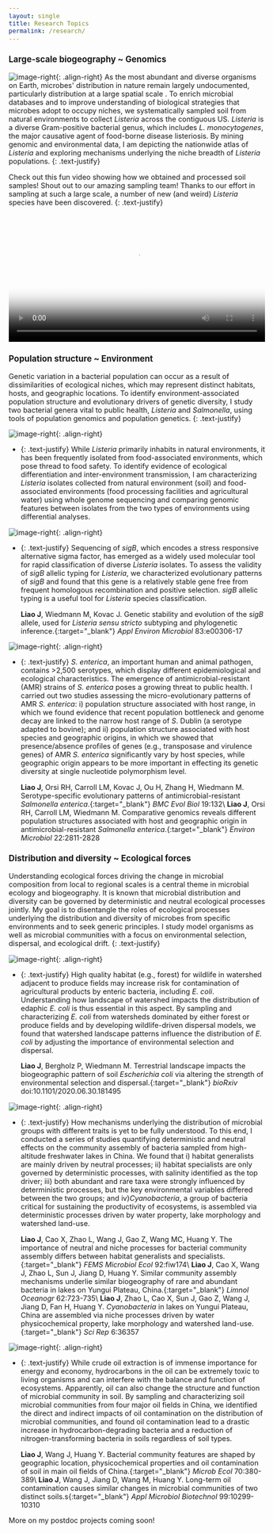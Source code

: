 ```yaml
---
layout: single
title: Research Topics
permalink: /research/
---
```


### Large-scale biogeography ~ Genomics

![image-right](/assets/images/Research/Slide1.png){: .align-right}
As the most abundant and diverse organisms on Earth, microbes' distribution in nature remain largely undocumented, particularly distribution at a large spatial scale . To enrich microbial databases and to improve understanding of biological strategies that microbes adopt to occupy niches, we systematically sampled soil from natural environments to collect _Listeria_ across the contiguous US. _Listeria_ is a diverse Gram-positive bacterial genus, which includes _L. monocytogenes_, the major causative agent of food-borne disease listeriosis. By mining genomic and environmental data, I am depicting the nationwide atlas of _Listeria_ and exploring mechanisms underlying the niche breadth of _Listeria_ populations. 
{: .text-justify}

Check out this fun video showing how we obtained and processed soil samples! Shout out to our amazing sampling team! Thanks to our effort in sampling at such a large scale, a number of new (and weird) _Listeria_ species have been discovered. 
{: .text-justify}

<video style="width:100%;" controls poster="/assets/images/Listeria_sampling_cover.jpg">
  <source src="/assets/videos/Listeria_sampling.webm" type="video/webm">
  <source src="/assets/videos/Listeria_sampling.mp4" type="video/mp4">
Your browser does not support displaying video. Please <a href="/assets/videos/Listeria_sampling.mp4">download</a>.
</video>

### Population structure ~ Environment 

Genetic variation in a bacterial population can occur as a result of dissimilarities of ecological niches, which may represent distinct habitats, hosts, and geographic locations. To identify environment-associated population structure and evolutionary drivers of genetic diversity, I study two bacterial genera vital to public health, _Listeria_ and _Salmonella_, using tools of population genomics and population genetics.
{: .text-justify} 


![image-right](/assets/images/Research/Slide2.png){: .align-right}

*  {: .text-justify} While _Listeria_ primarily inhabits in natural environments, it has been frequently isolated from food-associated environments, which pose thread to food safety. To identify evidence of ecological differentiation and inter-environment transmission, I am characterizing _Listeria_ isolates collected from natural environment (soil) and food-associated environments (food processing facilities and agricultural water) using whole genome sequencing and comparing genomic features between isolates from the two types of environments using differential analyses. 


![image-right](/assets/images/Research/Slide3.png){: .align-right}

*  {: .text-justify} Sequencing of _sigB_, which encodes a stress responsive alternative sigma factor, has emerged as a widely used molecular tool for rapid classification of diverse _Listeria_ isolates. To assess the validity of _sigB_ allelic typing for _Listeria_, we characterized evolutionary patterns of _sigB_ and found that this gene is a relatively stable gene free from frequent homologous recombination and positive selection. _sigB_ allelic typing is a useful tool for _Listeria_ species classification. 

   __Liao J__, Wiedmann M, Kovac J. [Genetic stability and evolution of the _sigB_ allele, used for _Listeria sensu stricto_ subtyping and phylogenetic inference.](http://aem.asm.org/content/83/12/e00306-17.abstract){:target="_blank"} _Appl Environ Microbiol_ 83:e00306-17

![image-right](/assets/images/Research/Slide4.png){: .align-right}

*  {: .text-justify} _S. enterica_, an important human and animal pathogen, contains >2,500 serotypes, which display different epidemiological and ecological characteristics. The emergence of antimicrobial-resistant (AMR) strains of _S. enterica_ poses a growing threat to public health. I carried out two studies assessing the micro-evolutionary patterns of AMR _S. enterica_: i) population structure associated with host range, in which we found evidence that recent population bottleneck and genome decay are linked to the narrow host range of _S_. Dublin (a serotype adapted to bovine); and ii) population structure associated with host species and geographic origins, in which we showed that presence/absence profiles of genes (e.g., transposase and virulence genes) of AMR _S. enterica_ significantly vary by host species, while geographic origin appears to be more important in effecting its genetic diversity at single nucleotide polymorphism level.

   __Liao J__, Orsi RH, Carroll LM, Kovac J, Ou H, Zhang H, Wiedmann M. [Serotype-specific evolutionary patterns of antimicrobial-resistant _Salmonella enterica_.](https://bmcevolbiol.biomedcentral.com/articles/10.1186/s12862-019-1457-5){:target="_blank"} _BMC Evol Biol_ 19:132\\
   __Liao J__, Orsi RH, Carroll LM, Wiedmann M. [Comparative genomics reveals different population structures associated with host and geographic origin in antimicrobial-resistant _Salmonella enterica_.](https://sfamjournals.onlinelibrary.wiley.com/doi/abs/10.1111/1462-2920.15014?af=R){:target="_blank"} _Environ Microbiol_ 22:2811-2828

### Distribution and diversity ~ Ecological forces

Understanding ecological forces driving the change in microbial composition from local to regional scales is a central theme in microbial ecology and biogeography. It is known that microbial distribution and diversity can be governed by deterministic and neutral ecological processes jointly. My goal is to disentangle the roles of ecological processes underlying the distribution and diversity of microbes from specific environments and to seek generic principles. I study model organisms as well as microbial communities with a focus on environmental selection, dispersal, and ecological drift.
{: .text-justify} 

![image-right](/assets/images/Research/Slide5.png){: .align-right}

*  {: .text-justify} High quality habitat (e.g., forest) for wildlife in watershed adjacent to produce fields may increase risk for contamination of agricultural products by enteric bacteria, including _E. coli_. Understanding how landscape of watershed impacts the distribution of edaphic _E. coli_ is thus essential in this aspect. By sampling and characterizing _E. coli_ from watersheds dominated by either forest or produce fields and by developing wildlife-driven dispersal models, we found that watershed landscape patterns influence the distribution of _E. coli_ by adjusting the importance of environmental selection and dispersal. 

   __Liao J__, Bergholz P, Wiedmann M. [Terrestrial landscape impacts the biogeographic pattern of soil _Escherichia coli_ via altering the strength of environmental selection and dispersal.](https://www.biorxiv.org/content/10.1101/2020.06.30.181495v1.abstract){:target="_blank"} _bioRxiv_ doi:10.1101/2020.06.30.181495

![image-right](/assets/images/Research/Slide6.png){: .align-right}

*  {: .text-justify} How mechanisms underlying the distribution of microbial groups with different traits is yet to be fully understood. To this end, I conducted a series of studies quantifying deterministic and neutral effects on the community assembly of bacteria sampled from high-altitude freshwater lakes in China. We found that i) habitat generalists are mainly driven by neutral processes; ii) habitat specialists are only governed by deterministic processes, with salinity identified as the top driver; iii) both abundant and rare taxa were strongly influenced by deterministic processes, but the key environmental variables differed between the two groups; and iv)_Cyanobacteria_, a group of bacteria critical for sustaining the productivity of ecosystems, is assembled via deterministic processes driven by water property, lake morphology and watershed land-use. 

   __Liao J__, Cao X, Zhao L, Wang J, Gao Z, Wang MC, Huang Y. [The importance of neutral and niche processes for bacterial community assembly differs between habitat generalists and specialists.](http://dx.doi.org/10.1093/femsec/fiw174){:target="_blank"} _FEMS Microbiol Ecol_ 92:fiw174\\
   __Liao J__, Cao X, Wang J, Zhao L, Sun J, Jiang D, Huang Y. [Similar community assembly mechanisms underlie similar biogeography of rare and abundant bacteria in lakes on Yungui Plateau, China.](http://onlinelibrary.wiley.com/doi/10.1002/lno.10455/full){:target="_blank"} _Limnol Oceanogr_ 62:723-735\\
   __Liao J__, Zhao L, Cao X, Sun J, Gao Z, Wang J, Jiang D, Fan H, Huang Y. [_Cyanobacteria_ in lakes on Yungui Plateau, China are assembled via niche processes driven by water physicochemical property, lake morphology and watershed land-use.](http://dx.doi.org/10.1038/srep36357){:target="_blank"} _Sci Rep_ 6:36357 

![image-right](/assets/images/Research/Slide7.png){: .align-right}

*  {: .text-justify} While crude oil extraction is of immense importance for energy and economy, hydrocarbons in the oil can be extremely toxic to living organisms and can interfere with the balance and function of ecosystems. Apparently, oil can also change the structure and function of microbial community in soil. By sampling and characterizing soil microbial communities from four major oil fields in China, we identified the direct and indirect impacts of oil contamination on the distribution of microbial communities, and found oil contamination lead to a drastic increase in hydrocarbon-degrading bacteria and a reduction of nitrogen-transforming bacteria in soils regardless of soil types.

   __Liao J__, Wang J, Huang Y. [Bacterial community features are shaped by geographic location, physicochemical properties and oil contamination of soil in main oil fields of China.](http://dx.doi.org/10.1007/s00248-015-0572-0){:target="_blank"} _Microb Ecol_ 70:380-389\\
   __Liao J__, Wang J, Jiang D, Wang M, Huang Y. [Long-term oil contamination causes similar changes in microbial communities of two distinct soils.s](http://dx.doi.org/10.1007/s00253-015-6880-y){:target="_blank"} _Appl Microbiol Biotechnol_ 99:10299-10310

More on my postdoc projects coming soon!

<style type="text/css">
	a {
		text-decoration: none;
	}
	body {
		font-size: 90%;
	}
</style>

